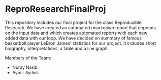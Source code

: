 # ReproResearchFinalProj

This repository includes our final project for the class Reproducible Research. We have created an automated rmarkdown report that depends on the input data and which creates automated reports with each new added data with our loop. We have decided on summary of famous basketboll player LeBron James' statistics for our project. It includes short biography, interpretations, a table and a line graph. 

Members of the Team: 
* Nuray Nasib 
* Aymir Aydinli
